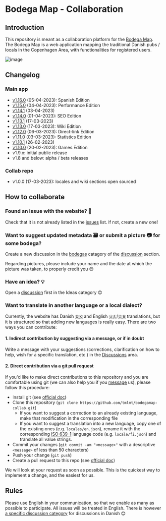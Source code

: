 # Bodega Map - Collaboration

## Introduction

This repository is meant as a collaboration platform for the [Bodega Map](https://www.bodegamap.com). The Bodega Map is a web application mapping the traditional Danish pubs / locals in the Copenhagen Area, with functionalities for registered users.

![image](https://user-images.githubusercontent.com/10244927/218881806-fdea9abe-1264-4ece-9d1c-c1b532c473f2.png)

## Changelog

### Main app

- [v1.16.0](https://github.com/tmlmt/bodegamap-collab/discussions/40) (05-04-2023): Spanish Edition
- [v1.15.0](https://github.com/tmlmt/bodegamap-collab/discussions/39) (04-04-2023): Performance Edition
- [v1.14.1](https://github.com/tmlmt/bodegamap-collab/discussions/38) (03-04-2023)
- [v1.14.0](https://github.com/tmlmt/bodegamap-collab/discussions/35) (01-04-2023): SEO Edition
- [v1.13.1](https://github.com/tmlmt/bodegamap-collab/discussions/31) (17-03-2023)
- [v1.13.0](https://github.com/tmlmt/bodegamap-collab/discussions/30) (17-03-2023): Wiki Edition
- [v1.12.0](https://github.com/tmlmt/bodegamap-collab/discussions/27) (06-03-2023): Direct-link Edition
- [v1.11.0](https://github.com/tmlmt/bodegamap-collab/discussions/26) (03-03-2023): Statistics Edition
- [v1.10.1](https://github.com/tmlmt/bodegamap-collab/discussions/23) (26-02-2023)
- [v1.10.0](https://github.com/tmlmt/bodegamap-collab/discussions/21) (20-02-2023): Games Edition
- v1.9.x: initial public release
- v1.8 and below: alpha / beta releases

### Collab repo

- v1.0.0 (17-03-2023): locales and wiki sections open sourced

## How to collaborate

### Found an issue with the website? 🐛

Check that it is not already listed in the [issues](https://github.com/tmlmt/bodegamap-collab/issues) list. If not, create a new one!

### Want to suggest updated metadata 🗃️ or submit a picture 📷 for some bodega?

Create a new discussion in the [bodegas](https://github.com/tmlmt/bodegamap-collab/discussions/categories/bodegas) catagory of the [discussion](https://github.com/tmlmt/bodegamap-collab/discussions) section.

Regarding pictures, please include your name and the date at which the picture was taken, to properly credit you 😊

### Have an idea? 💡

Open a [discussion](https://github.com/tmlmt/bodegamap-collab/discussions) first in the Ideas category 😊

### Want to translate in another language or a local dialect?

Currently, the website has Danish 🇩🇰 and English 🇺🇸/🇬🇧 translations, but it is structured so that adding new languages is really easy. There are two ways you can contribute:

#### 1. Indirect contribution by suggesting via a message, or if in doubt

Write a message with your suggestions (corrections, clarification on how to help, wish for a specific translation, etc.) in the [Discussions](https://github.com/tmlmt/bodegamap-collab/discussions) area.

#### 2. Direct contribution via a git pull request

If you'd like to make direct contributions to this repository and you are comfortable using git (we can also help you if you [message](https://github.com/tmlmt/bodegamap-collab/discussions) us), please follow this procedure:

- Install git (see [official doc](https://github.com/git-guides/install-git))
- Clone this repository (`git clone https://github.com/tmlmt/bodegamap-collab.git`)
  - If you want to suggest a correction to an already existing language, make that modification in the corresponding file
  - If you want to suggest a translation into a new language, copy one of the existing ones (e.g. `locales/en.json`), rename it with the corresponding [ISO 639-1](https://en.wikipedia.org/wiki/List_of_ISO_639-1_codes) language code (e.g. `locale/fi.json`) and translate all value strings.
- Commit your changes (`git commit -am "<message>"` with a descriptive `<message>` of less than 50 characters)
- Push your change (`git push`)
- Create a pull request to this repo (see [official doc](https://docs.github.com/en/pull-requests/collaborating-with-pull-requests/proposing-changes-to-your-work-with-pull-requests/creating-a-pull-request))

We will look at your request as soon as possible. This is the quickest way to implement a change, and the easiest for us.

## Rules

Please use English in your communication, so that we enable as many as possible to participate. All issues will be treated in English. There is however [a specific discussion category](https://github.com/tmlmt/bodegamap-collab/discussions/categories/dansk) for discussions in Danish 😊
